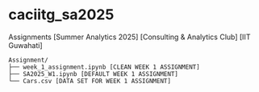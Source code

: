 # caciitg_sa2025
Assignments [Summer Analytics 2025] [Consulting &amp; Analytics Club] [IIT Guwahati]

```
Assignment/
├── week_1_assignment.ipynb [CLEAN WEEK 1 ASSIGNMENT]
├── SA2025_W1.ipynb [DEFAULT WEEK 1 ASSIGNMENT]
└── Cars.csv [DATA SET FOR WEEK 1 ASSIGNMENT]
```
